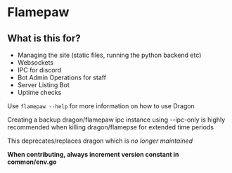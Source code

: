 # Flamepaw

## What is this for?

- Managing the site (static files, running the python backend etc)
- Websockets
- IPC for discord
- Bot Admin Operations for staff
- Server Listing Bot
- Uptime checks

Use `flamepaw --help` for more information on how to use Dragon

Creating a backup dragon/flamepaw ipc instance using --ipc-only is highly recommended when killing dragon/flamepse for extended time periods

This deprecates/replaces dragon which is *no longer maintained*

**When contributing, always increment version constant in common/env.go**
